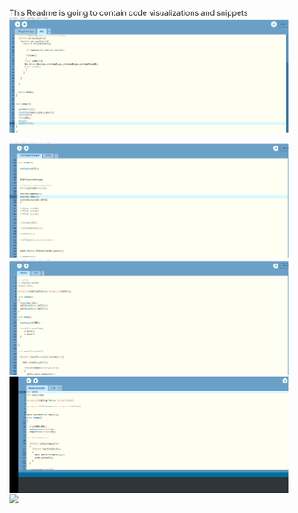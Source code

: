 This Readme is going to contain code visualizations and snippets
<img src="https://github.com/shubhampathak09/Java-Javascript-C-etc-Codesnippets-/blob/master/Web%26Javascript/Processing/MengerSponge/Menger%20Sponge%20Fractal.gif">

<img src="https://github.com/shubhampathak09/Java-Javascript-C-etc-Codesnippets-/blob/master/Web%26Javascript/Processing/PrimeSpiral/FractalSpiroGraph.gif">


<img src="https://github.com/shubhampathak09/Java-Javascript-C-etc-Codesnippets-/blob/master/Web%26Javascript/Processing/mitosis/mitosis_simulation.gif">

<img src="https://github.com/shubhampathak09/Java-Javascript-C-etc-Codesnippets-/blob/master/Web%26Javascript/MazeGenerator/mazegen.gif">

<img src="https://github.com/shubhampathak09/Java-Javascript-C-etc-Codesnippets-/blob/master/Web%26Javascript/Processing/MandelBulb3dfractal/mandelbulbfractal.gif">

